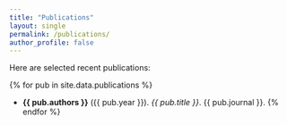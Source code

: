 ```yaml
---
title: "Publications"
layout: single
permalink: /publications/
author_profile: false
---
```


Here are selected recent publications:

{% for pub in site.data.publications %}
- **{{ pub.authors }}** ({{ pub.year }}). *{{ pub.title }}*. {{ pub.journal }}.
{% endfor %}
